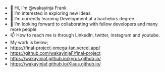 - 👋 Hi, I’m @wakayinja Frank 
- 👀 I’m interested in exploring new ideas
- 🌱 I’m currently learning Development at a bachelors degree
- 💞️ I’m looking forward to collaborating with fellow developers and many more people
- 📫 How to reach me is through LinkedIn, twitter, instagram and youtube.
- My work is below; 
- https://final-project-omega-tan.vercel.app/
- https://github.com/wakayinjaF/final-project
- https://wakayinjaf.github.io/kyrus.github.io/
- https://wakayinjaf.github.io/Klaus.github.io/ 
  


<!---
WakayinjaF/wakayinjaF is a ✨ special ✨ repository because its `README.md` (this file) appears on your GitHub profile.
You can click the Preview link to take a look at your changes.
--->
